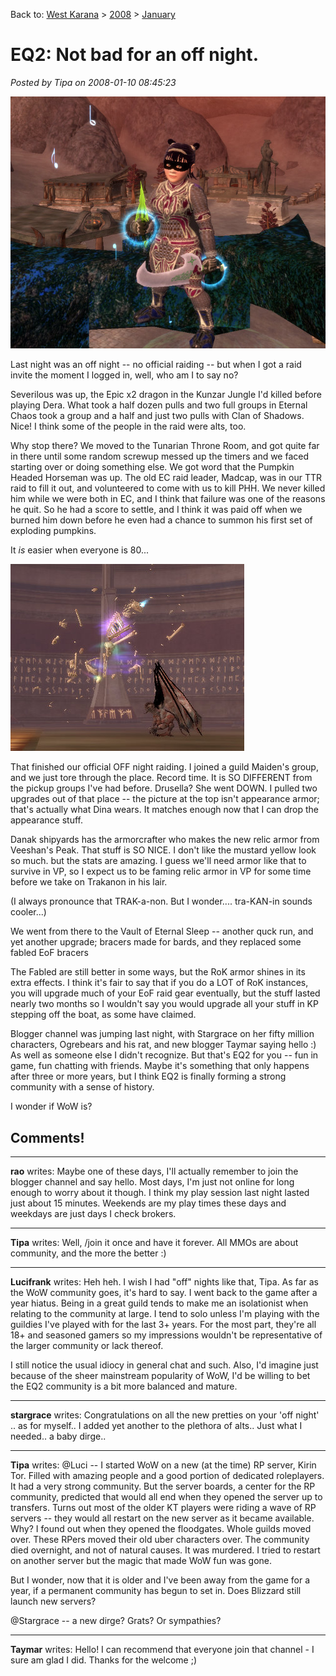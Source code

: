 Back to: [West Karana](/posts/westkarana.md) > [2008](/posts/2008/westkarana.md) > [January](./westkarana.md)
# EQ2: Not bad for an off night.

*Posted by Tipa on 2008-01-10 08:45:23*

![everquest2-2008-01-10-07-19-27-99.jpg](../../../uploads/2008/01/everquest2-2008-01-10-07-19-27-99.jpg)

Last night was an off night -- no official raiding -- but when I got a raid invite the moment I logged in, well, who am I to say no?

Severilous was up, the Epic x2 dragon in the Kunzar Jungle I'd killed before playing Dera. What took a half dozen pulls and two full groups in Eternal Chaos took a group and a half and just two pulls with Clan of Shadows. Nice! I think some of the people in the raid were alts, too.

Why stop there? We moved to the Tunarian Throne Room, and got quite far in there until some random screwup messed up the timers and we faced starting over or doing something else. We got word that the Pumpkin Headed Horseman was up. The old EC raid leader, Madcap, was in our TTR raid to fill it out, and volunteered to come with us to kill PHH. We never killed him while we were both in EC, and I think that failure was one of the reasons he quit. So he had a score to settle, and I think it was paid off when we burned him down before he even had a chance to summon his first set of exploding pumpkins.

It *is* easier when everyone is 80...

![everquest2-2008-01-10-00-08-42-42.jpg](../../../uploads/2008/01/everquest2-2008-01-10-00-08-42-42.jpg)

That finished our official OFF night raiding. I joined a guild Maiden's group, and we just tore through the place. Record time. It is SO DIFFERENT from the pickup groups I've had before. Drusella? She went DOWN. I pulled two upgrades out of that place -- the picture at the top isn't appearance armor; that's actually what Dina wears. It matches enough now that I can drop the appearance stuff.

Danak shipyards has the armorcrafter who makes the new relic armor from Veeshan's Peak. That stuff is SO NICE. I don't like the mustard yellow look so much. but the stats are amazing. I guess we'll need armor like that to survive in VP, so I expect us to be faming relic armor in VP for some time before we take on Trakanon in his lair.

(I always pronounce that TRAK-a-non. But I wonder.... tra-KAN-in sounds cooler...)

We went from there to the Vault of Eternal Sleep -- another quck run, and yet another upgrade; bracers made for bards, and they replaced some fabled EoF bracers

The Fabled are still better in some ways, but the RoK armor shines in its extra effects. I think it's fair to say that if you do a LOT of RoK instances, you will upgrade much of your EoF raid gear eventually, but the stuff lasted nearly two months so I wouldn't say you would upgrade all your stuff in KP stepping off the boat, as some have claimed.

Blogger channel was jumping last night, with Stargrace on her fifty million characters, Ogrebears and his rat, and new blogger Taymar saying hello :) As well as someone else I didn't recognize. But that's EQ2 for you -- fun in game, fun chatting with friends. Maybe it's something that only happens after three or more years, but I think EQ2 is finally forming a strong community with a sense of history. 

I wonder if WoW is?

## Comments!

---

**rao** writes: Maybe one of these days, I'll actually remember to join the blogger channel and say hello. Most days, I'm just not online for long enough to worry about it though. I think my play session last night lasted just about 15 minutes. Weekends are my play times these days and weekdays are just days I check brokers.

---

**Tipa** writes: Well, /join it once and have it forever. All MMOs are about community, and the more the better :)

---

**Lucifrank** writes: Heh heh. I wish I had "off" nights like that, Tipa. As far as the WoW community goes, it's hard to say. I went back to the game after a year hiatus. Being in a great guild tends to make me an isolationist when relating to the community at large. I tend to solo unless I'm playing with the guildies I've played with for the last 3+ years. For the most part, they're all 18+ and seasoned gamers so my impressions wouldn't be representative of the larger community or lack thereof.

I still notice the usual idiocy in general chat and such. Also, I'd imagine just because of the sheer mainstream popularity of WoW, I'd be willing to bet the EQ2 community is a bit more balanced and mature.

---

**stargrace** writes: Congratulations on all the new pretties on your 'off night' .. as for myself.. I added yet another to the plethora of alts.. Just what I needed.. a baby dirge..

---

**Tipa** writes: @Luci -- I started WoW on a new (at the time) RP server, Kirin Tor. Filled with amazing people and a good portion of dedicated roleplayers. It had a very strong community. But the server boards, a center for the RP community, predicted that would all end when they opened the server up to transfers. Turns out most of the older KT players were riding a wave of RP servers -- they would all restart on the new server as it became available. Why? I found out when they opened the floodgates. Whole guilds moved over. These RPers moved their old uber characters over. The community died overnight, and not of natural causes. It was murdered. I tried to restart on another server but the magic that made WoW fun was gone.

But I wonder, now that it is older and I've been away from the game for a year, if a permanent community has begun to set in. Does Blizzard still launch new servers?

@Stargrace -- a new dirge? Grats? Or sympathies?

---

**Taymar** writes: Hello! I can recommend that everyone join that channel - I sure am glad I did. Thanks for the welcome ;)

